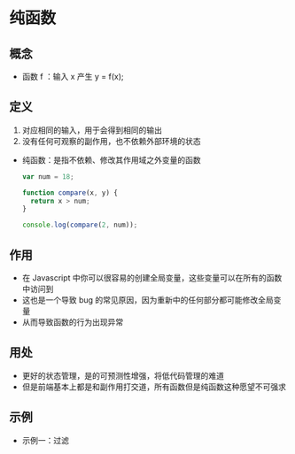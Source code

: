 # 纯函数

## 概念

+ 函数 f ：输入 x 产生 y = f(x);

## 定义

1. 对应相同的输入，用于会得到相同的输出
2. 没有任何可观察的副作用，也不依赖外部环境的状态

+ 纯函数：是指不依赖、修改其作用域之外变量的函数

  ```js
  var num = 18;

  function compare(x, y) {
    return x > num;
  }

  console.log(compare(2, num));
  ```

## 作用

+ 在 Javascript 中你可以很容易的创建全局变量，这些变量可以在所有的函数中访问到
+ 这也是一个导致 bug 的常见原因，因为重新中的任何部分都可能修改全局变量
+ 从而导致函数的行为出现异常

## 用处

+ 更好的状态管理，是的可预测性增强，将低代码管理的难道
+ 但是前端基本上都是和副作用打交道，所有函数但是纯函数这种愿望不可强求

## 示例

+ 示例一：过滤


